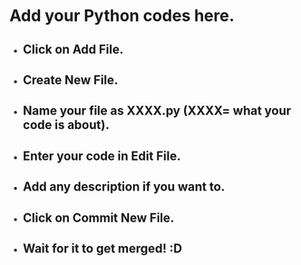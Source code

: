 # Add your Python codes here.

* ## Click on Add File.
* ## Create New File.
* ## Name your file as XXXX.py (XXXX= what your code is about).
* ## Enter your code in Edit File.
* ## Add any description if you want to.
* ## Click on Commit New File.
* ## Wait for it to get merged! :D
